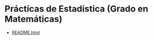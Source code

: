 # Prácticas de Estadística (Grado en Matemáticas)

- [README.html](https://ull-stat.github.io/R_practicas_estadistica/README.html)